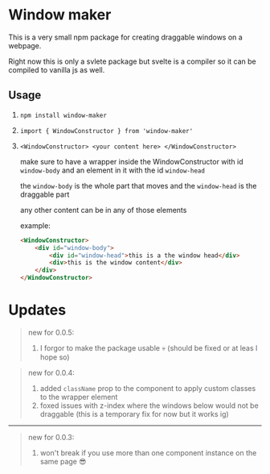 # Window maker

This is a very small npm package for creating draggable windows on a webpage.

Right now this is only a svlete package but svelte is a compiler so it can be compiled to vanilla js as well.

## Usage

1. `npm install window-maker`

2. `import { WindowConstructor } from 'window-maker'`

3. `<WindowConstructor>
        <your content here>
    </WindowConstructor>`

    make sure to have a wrapper inside the WindowConstructor with id `window-body` and an element in it with the id `window-head` 

    the `window-body` is the whole part that moves and the `window-head` is the draggable part

    any other content can be in any of those elements

    example:

    ```html
    <WindowConstructor>
        <div id="window-body">
            <div id="window-head">this is a the window head</div>
            <div>this is the window content</div>
        </div>
    </WindowConstructor>
    ```

# Updates

> new for 0.0.5:
> 1. I forgor to make the package usable 💀 (should be fixed or at leas I hope so)

> new for 0.0.4:
> 1. added `className` prop to the component to apply custom classes to the wrapper element
> 2. foxed issues with z-index where the windows below would not be draggable (this is a temporary fix for now but it works ig)

---

> new for 0.0.3:
> 1. won't break if you use more than one component instance on the same page 😎
